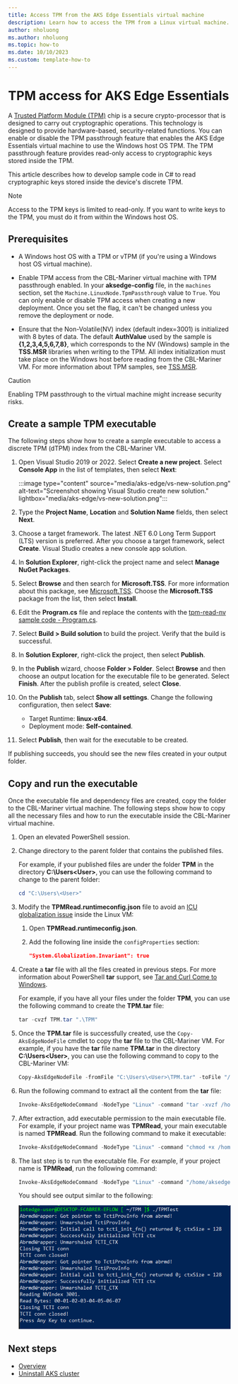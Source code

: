 ```yaml
---
title: Access TPM from the AKS Edge Essentials virtual machine
description: Learn how to access the TPM from a Linux virtual machine.
author: nholuong
ms.author: nholuong
ms.topic: how-to
ms.date: 10/10/2023
ms.custom: template-how-to
---
```


# TPM access for AKS Edge Essentials

A [Trusted Platform Module (TPM)](/windows/security/information-protection/tpm/trusted-platform-module-top-node) chip is a secure crypto-processor that is designed to carry out cryptographic operations. This technology is designed to provide hardware-based, security-related functions. You can enable or disable the TPM passthrough feature that enables the AKS Edge Essentials virtual machine to use the Windows host OS TPM. The TPM passthrough feature provides read-only access to cryptographic keys stored inside the TPM.

This article describes how to develop sample code in C# to read cryptographic keys stored inside the device's discrete TPM.

> [!NOTE]
> Access to the TPM keys is limited to read-only. If you want to write keys to the TPM, you must do it from within the Windows host OS.

## Prerequisites

- A Windows host OS with a TPM or vTPM (if you're using a Windows host OS virtual machine).

- Enable TPM access from the CBL-Mariner virtual machine with TPM passthrough enabled. In your **aksedge-config** file, in the `machines` section, set the `Machine.LinuxNode.TpmPassthrough` value to `True`. You can only enable or disable TPM access when creating a new deployment. Once you set the flag, it can't be changed unless you remove the deployment or node.

- Ensure that the Non-Volatile(NV) index (default index=3001) is initialized with 8 bytes of data. The default **AuthValue** used by the sample is **{1,2,3,4,5,6,7,8}**, which corresponds to the NV (Windows) sample in the **TSS.MSR** libraries when writing to the TPM. All index initialization must take place on the Windows host before reading from the CBL-Mariner VM. For more information about TPM samples, see [TSS.MSR](https://github.com/microsoft/TSS.MSR).

> [!CAUTION]
> Enabling TPM passthrough to the virtual machine might increase security risks.

## Create a sample TPM executable

The following steps show how to create a sample executable to access a discrete TPM (dTPM) index from the CBL-Mariner VM.

1. Open Visual Studio 2019 or 2022. Select **Create a new project**. Select **Console App** in the list of templates, then select **Next**:

    :::image type="content" source="media/aks-edge/vs-new-solution.png" alt-text="Screenshot showing Visual Studio create new solution." lightbox="media/aks-edge/vs-new-solution.png":::

1. Type the **Project Name**, **Location** and **Solution Name** fields, then select **Next**.

1. Choose a target framework. The latest .NET 6.0 Long Term Support (LTS) version is preferred. After you choose a target framework, select **Create**. Visual Studio creates a new console app solution.

1. In **Solution Explorer**, right-click the project name and select **Manage NuGet Packages**.

1. Select **Browse** and then search for **Microsoft.TSS**. For more information about this package, see [Microsoft.TSS](https://www.nuget.org/packages/Microsoft.TSS). Choose the **Microsoft.TSS** package from the list, then select **Install**.

1. Edit the **Program.cs** file and replace the contents with the [tpm-read-nv sample code - Program.cs](https://github.com/Azure/iotedge-eflow/blob/main/samples/tpm-read-nv/Program.cs).

1. Select **Build > Build solution** to build the project. Verify that the build is successful.

1. In **Solution Explorer**, right-click the project, then select **Publish**.

1. In the **Publish** wizard, choose **Folder > Folder**. Select **Browse** and then choose an output location for the executable file to be generated. Select **Finish**. After the publish profile is created, select **Close**.

1. On the **Publish** tab, select **Show all settings**. Change the following configuration, then select **Save**:

    - Target Runtime:  **linux-x64**.
    - Deployment mode: **Self-contained**.

1. Select **Publish**, then wait for the executable to be created.

If publishing succeeds, you should see the new files created in your output folder.

## Copy and run the executable

Once the executable file and dependency files are created, copy the folder to the CBL-Mariner virtual machine. The following steps show how to copy all the necessary files and how to run the executable inside the CBL-Mariner virtual machine.

1. Open an elevated PowerShell session.

1. Change directory to the parent folder that contains the published files.

    For example, if your published files are under the folder **TPM** in the directory **C:\Users\<User>**, you can use the following command to change to the parent folder:

    ```powershell
    cd "C:\Users\<User>"
    ```

1. Modify the **TPMRead.runtimeconfig.json** file to avoid an [ICU globalization issue](https://github.com/dotnet/core/issues/2186#issuecomment-472629489) inside the Linux VM:

    1. Open **TPMRead.runtimeconfig.json**.
    2. Add the following line inside the `configProperties` section:

       ```json
       "System.Globalization.Invariant": true
       ```

1. Create a **tar** file with all the files created in previous steps. For more information about PowerShell **tar** support, see [Tar and Curl Come to Windows](/virtualization/community/team-blog/2017/20171219-tar-and-curl-come-to-windows).

    For example, if you have all your files under the folder **TPM**, you can use the following command to create the **TPM.tar** file:

    ```powershell
    tar -cvzf TPM.tar ".\TPM"
    ```

1. Once the **TPM.tar** file is successfully created, use the `Copy-AksEdgeNodeFile` cmdlet to copy the **tar** file to the CBL-Mariner VM. For example, if you have the **tar** file name **TPM.tar** in the directory **C:\Users\<User>**, you can use the following command to copy to the CBL-Mariner VM:

    ```powershell
    Copy-AksEdgeNodeFile -fromFile "C:\Users\<User>\TPM.tar" -toFile "/home/aksedge-user/" -pushFile
    ```

1. Run the following command to extract all the content from the **tar** file:

   ```powershell
   Invoke-AksEdgeNodeCommand -NodeType "Linux" -command "tar -xvzf /home/aksedge-user/TPM.tar"
   ```

1. After extraction, add executable permission to the main executable file. For example, if your project name was **TPMRead**, your main executable is named **TPMRead**. Run the following command to make it executable:

    ```powershell
    Invoke-AksEdgeNodeCommand -NodeType "Linux" -command "chmod +x /home/aksedge-user/TPM/TPMRead"
    ```

1. The last step is to run the executable file. For example, if your project name is **TPMRead**, run the following command:

    ```powershell
    Invoke-AksEdgeNodeCommand -NodeType "Linux" -command "/home/aksedge-user/TPM/TPMRead"
    ```

    You should see output similar to the following:

    ![Screenshot showing TPM output.](./media/aks-edge/tpm-read-output.png)

## Next steps

- [Overview](aks-edge-overview.md)
- [Uninstall AKS cluster](aks-edge-howto-uninstall.md)
